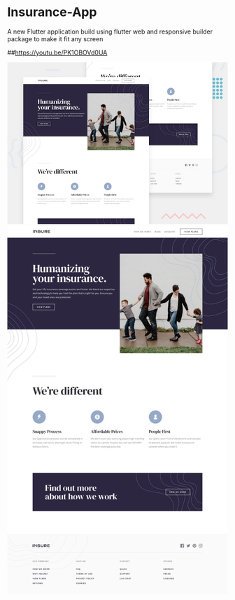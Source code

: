 # Insurance-App

A new Flutter application build using flutter web and responsive builder package to make it fit any screen

##https://youtu.be/PK1OBOVd0UA

![ ](https://github.com/Mohamed-Abdelrazeq/Insurance-Website-Flutter/blob/master/desktop-preview.jpg)
![ ](https://github.com/Mohamed-Abdelrazeq/Insurance-Website-Flutter/blob/master/desktop-design.jpg)



